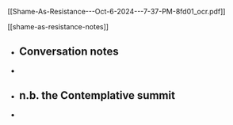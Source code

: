[[Shame-As-Resistance---Oct-6-2024---7-37-PM-8fd01_ocr.pdf]]

[[shame-as-resistance-notes]]

- ## Conversation notes
-
- ## n.b. the Contemplative summit
-
